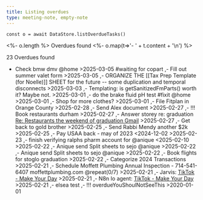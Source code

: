 ```yaml
---
title: Listing overdues
type: meeting-note, empty-note
---
```

```templatejs
const o = await DataStore.listOverdueTasks()

```
<%- o.length %> Overdues found
<%- o.map(t=>'- ' + t.content + '\n') %>

23 Overdues found
- Check bmw dmv @home >2025-03-05 #waiting for copart
,- Fill out summer valet form >2025-03-05
,- ORGANIZE THE [[Tax Prep Template (for Noelle)]] SHEET for the future -- some duplication and temporal disconnects >2025-03-03
,- Templating: is getSanitizedFmParts() worth it? Maybe not. >2025-03-01
,- do the brake fluid pH test #fixit @home >2025-03-01
,- Shop for more clothes? >2025-03-01
,- File Fitplan in Orange County >2025-02-28
,- Send Alex document >2025-02-27
,- !!! Book restaurants durham >2025-02-27
,- Answer storey re: graduation [Re: Restaurants the weekend of graduation Gmail](https://mail.google.com/mail/u/0/#search/from:storey/FMfcgzQZTVkXvhfdwGWcxbjvFCGpMXvd) >2025-02-27
,- Get back to gold brother >2025-02-25
,- Send Rabbi Mendy another $2k >2025-02-25
,- Pay USAA back - may of 2023 <2024-12-02 >2025-02-23
,- finish verifying ralphs pharm account for @anique <2025-02-10 >2025-02-22
,- Anique send Split sheets to sejo @anique >2025-02-22
,- Anique send Split sheets to sejo @anique >2025-02-22
,- Book flights for stoglo graduation >2025-02-22
,- Categorize 2024 Transactions >2025-02-21
,- Schedule Moffett Plumbing Annual Inspection - 714-541-6407 moffettplumbing.com @repeat(0/7) >2025-02-21
,- Jarvis: [TikTok - Make Your Day](https://www.tiktok.com/t/ZT2AE4MdX/)  >2025-02-21
,- N8n Io agent: [TikTok - Make Your Day](https://www.tiktok.com/t/ZT2Ac2t8b/)  >2025-02-21
,- elsea test 
,- !!! overdueYouShoulNotSeeThis >2020-01-01


